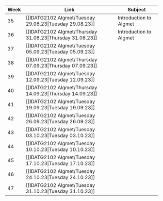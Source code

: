 | Week | Link                                                                               | Subject                          |
| ---- | ---------------------------------------------------------------------------------- | -------------------------------- |
| 35   | [[IDATG2102 Algmet/Tuesday 29.08.23\|Tuesday 29.08.23]]                           | Introduction to Algmet           |
| 36   | [[IDATG2102 Algmet/Thursday 31.08.23\|Thursday 31.08.23]]                         | Introduction to Algmet           |
| 37   | [[IDATG2102 Algmet/Tuesday 05.09.23\|Tuesday 05.09.23]]                           |                                  |
| 38   | [[IDATG2102 Algmet/Thursday 07.09.23\|Thursday 07.09.23]]                         |                                  |
| 39   | [[IDATG2102 Algmet/Tuesday 12.09.23\|Tuesday 12.09.23]]                           |                                  |
| 40   | [[IDATG2102 Algmet/Thursday 14.09.23\|Thursday 14.09.23]]                         |                                  |
| 41   | [[IDATG2102 Algmet/Tuesday 19.09.23\|Tuesday 19.09.23]]                           |                                  |
| 42   | [[IDATG2102 Algmet/Tuesday 26.09.23\|Tuesday 26.09.23]]                           |                                  |
| 43   | [[IDATG2102 Algmet/Tuesday 03.10.23\|Tuesday 03.10.23]]                           |                                  |
| 44   | [[IDATG2102 Algmet/Tuesday 10.10.23\|Tuesday 10.10.23]]                           |                                  |
| 45   | [[IDATG2102 Algmet/Tuesday 17.10.23\|Tuesday 17.10.23]]                           |                                  |
| 46   | [[IDATG2102 Algmet/Tuesday 24.10.23\|Tuesday 24.10.23]]                           |                                  |
| 47   | [[IDATG2102 Algmet/Tuesday 31.10.23\|Tuesday 31.10.23]]                           |                                  |





